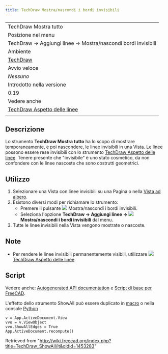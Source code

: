 ```yaml
---
title: TechDraw Mostra/nascondi i bordi invisibili
---
```

|  |
| --- |
| TechDraw Mostra tutto |
| Posizione nel menu |
| TechDraw → Aggiungi linee → Mostra/nascondi bordi invisibili |
| Ambiente |
| [TechDraw](/TechDraw_Workbench/it "TechDraw Workbench/it") |
| Avvio veloce |
| *Nessuno* |
| Introdotto nella versione |
| 0.19 |
| Vedere anche |
| [TechDraw Aspetto delle linee](/TechDraw_DecorateLine/it "TechDraw DecorateLine/it") |
|  |

## Descrizione

Lo strumento **TechDraw Mostra tutto** ha lo scopo di mostrare temporaneamente, e poi nascondere, le linee invisibili in una Vista. Le linee possono essere rese invisibili con lo strumento [TechDraw Aspetto delle linee](/TechDraw_DecorateLine/it "TechDraw DecorateLine/it"). Tenere presente che "invisibile" è uno stato cosmetico, da non confondere con le linee nascoste che sono costrutti geometrici.

## Utilizzo

1. Selezionare una Vista con linee invisibili su una Pagina o nella [Vista ad albero](/Tree_view/it "Tree view/it").
2. Esistono diversi modi per richiamare lo strumento:
   * Premere il pulsante ![](/images/TechDraw_ShowAll.svg) Mostra/nascondi i bordi invisibili.
   * Seleziona l'opzione **TechDraw → Aggiungi linee → ![](/images/TechDraw_ShowAll.svg) Mostra/nascondi i bordi invisibili** dal menu.
3. Tutte le linee invisibili nella Vista vengono mostrate o nascoste.

## Note

* Per rendere le linee invisibili permanentemente visibili, utilizzare ![](/images/TechDraw_DecorateLine.svg) [TechDraw Aspetto delle linee](/TechDraw_DecorateLine/it "TechDraw DecorateLine/it").

## Script

Vedere anche: [Autogenerated API documentation](https://freecad.github.io/SourceDoc/) e [Script di base per FreeCAD](/FreeCAD_Scripting_Basics/it "FreeCAD Scripting Basics/it").

L'effetto dello strumento ShowAll può essere duplicato in [macro](/Macros/it "Macros/it") o nella console [Python](/Python/it "Python/it")

```
v = App.ActiveDocument.View
vvo = v.ViewObject
vvo.ShowAllEdges = True
App.ActiveDocument.recompute()

```

Retrieved from "<http://wiki.freecad.org/index.php?title=TechDraw_ShowAll/it&oldid=1453283>"